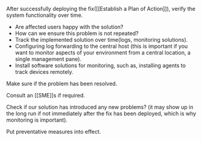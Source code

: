
After successfully deploying the fix([[Establish a Plan of Action]]), verify the system functionality over time.

- Are affected users happy with the solution?
- How can we ensure this problem is not repeated?
- Track the implemented solution over time(logs, monitoring solutions).
- Configuring log forwarding to the central host (this is important if you want to monitor aspects of your environment from a central location, a single management pane).
- Install software solutions for monitoring, such as, installing agents to track devices remotely.

Make sure if the problem has been resolved.

Consult an [[SME]]s if required.

Check if our solution has introduced any new problems? (it may show up in the long run if not immediately after the fix has been deployed, which is why monitoring is important).

Put preventative measures into effect.
